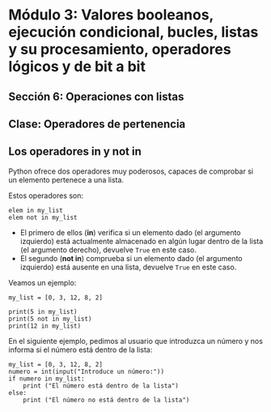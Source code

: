 # Módulo 3: Valores booleanos, ejecución condicional, bucles, listas y su procesamiento, operadores lógicos y de bit a bit
## Sección 6: Operaciones con listas
## Clase: Operadores de pertenencia

## Los operadores in y not in

Python ofrece dos operadores muy poderosos, capaces de comprobar si un elemento pertenece a una lista.

Estos operadores son:

```
elem in my_list
elem not in my_list
```

* El primero de ellos (**in**) verifica si un elemento dado (el argumento izquierdo) está actualmente almacenado en algún lugar dentro de la lista (el argumento derecho), devuelve `True` en este caso.
* El segundo (**not in**) comprueba si un elemento dado (el argumento izquierdo) está ausente en una lista, devuelve `True` en este caso.

Veamos un ejemplo:

```
my_list = [0, 3, 12, 8, 2]

print(5 in my_list)
print(5 not in my_list)
print(12 in my_list)
```

En el siguiente ejemplo, pedimos al usuario que introduzca un número y nos informa si el número está dentro de la lista:

```
my_list = [0, 3, 12, 8, 2]
numero = int(input("Introduce un número:"))
if numero in my_list:
    print ("El número está dentro de la lista")
else:
    print ("El número no está dentro de la lista")
```